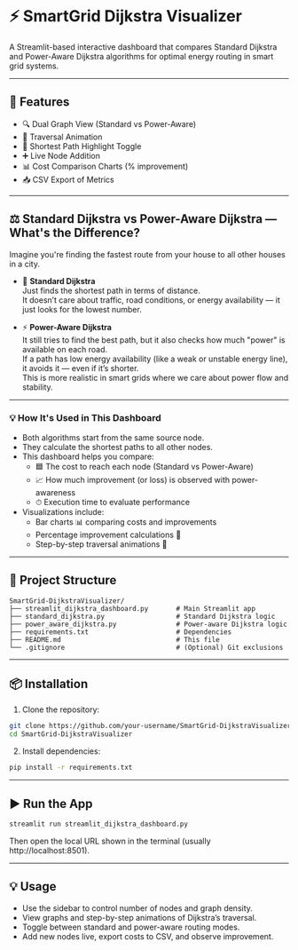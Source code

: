 # ⚡ SmartGrid Dijkstra Visualizer

A Streamlit-based interactive dashboard that compares Standard Dijkstra and Power-Aware Dijkstra algorithms for optimal energy routing in smart grid systems.

---

## 🚀 Features

- 🔍 Dual Graph View (Standard vs Power-Aware)
- 🧭 Traversal Animation
- 🔁 Shortest Path Highlight Toggle
- ➕ Live Node Addition
- 📊 Cost Comparison Charts (% improvement)
- 📥 CSV Export of Metrics

---

## ⚖️ Standard Dijkstra vs Power-Aware Dijkstra — What's the Difference?

Imagine you're finding the fastest route from your house to all other houses in a city.

- 🧭 **Standard Dijkstra**  
  Just finds the shortest path in terms of distance.  
  It doesn’t care about traffic, road conditions, or energy availability — it just looks for the lowest number.

- ⚡ **Power-Aware Dijkstra**  
  It still tries to find the best path, but it also checks how much "power" is available on each road.  
  If a path has low energy availability (like a weak or unstable energy line), it avoids it — even if it’s shorter.  
  This is more realistic in smart grids where we care about power flow and stability.

---

### 💡 How It's Used in This Dashboard

- Both algorithms start from the same source node.
- They calculate the shortest paths to all other nodes.
- This dashboard helps you compare:
  - 🟦 The cost to reach each node (Standard vs Power-Aware)
  - 📈 How much improvement (or loss) is observed with power-awareness
  - ⏱ Execution time to evaluate performance
- Visualizations include:
  - Bar charts 📊 comparing costs and improvements
  - Percentage improvement calculations 🔢
  - Step-by-step traversal animations 🧭

---

## 📁 Project Structure

```
SmartGrid-DijkstraVisualizer/
├── streamlit_dijkstra_dashboard.py       # Main Streamlit app
├── standard_dijkstra.py                  # Standard Dijkstra logic
├── power_aware_dijkstra.py               # Power-aware Dijkstra logic
├── requirements.txt                      # Dependencies
├── README.md                             # This file
└── .gitignore                            # (Optional) Git exclusions
```

---

## 📦 Installation

1. Clone the repository:

```bash
git clone https://github.com/your-username/SmartGrid-DijkstraVisualizer.git
cd SmartGrid-DijkstraVisualizer
```

2. Install dependencies:

```bash
pip install -r requirements.txt
```

---

## ▶️ Run the App

```bash
streamlit run streamlit_dijkstra_dashboard.py
```

Then open the local URL shown in the terminal (usually http://localhost:8501).

---

## 💡 Usage

- Use the sidebar to control number of nodes and graph density.
- View graphs and step-by-step animations of Dijkstra’s traversal.
- Toggle between standard and power-aware routing modes.
- Add new nodes live, export costs to CSV, and observe improvement.
